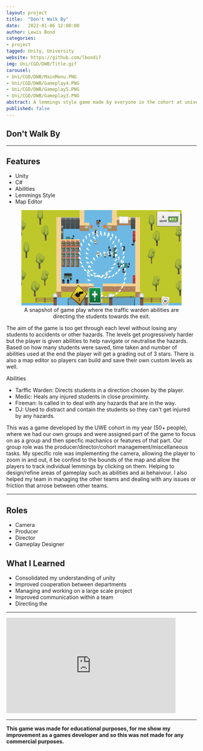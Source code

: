 ```yaml
---
layout: project
title:  "Don't Walk By"
date:   2022-01-06 12:00:00
author: Lewis Bond
categories: 
- project
tagged: Unity, University
website: https://github.com/lbondi7
img: Uni/CGD/DWB/Title.gif
carousel:
- Uni/CGD/DWB/MainMenu.PNG
- Uni/CGD/DWB/Gameplay4.PNG
- Uni/CGD/DWB/Gameplay5.PNG
- Uni/CGD/DWB/Gameplay3.PNG
abstract: A lemmings style game made by everyone in the cohort at univeristy.
published: false
---
```


## Don't Walk By

---

## Features

- Unity
- C#
- Abilities
- Lemmings Style
- Map Editor

<center>
<figure>
    <a href="\assets\img\project\Uni\CGD\DWB\Gameplay2.PNG"><img src="\assets\img\project\Uni\CGD\DWB\Gameplay2.PNG" width="448" height="252"></a>
    <figcaption>A snapshot of game play where the traffic warden abilities are directing the students towards the exit.</figcaption>
</figure>
</center>

The aim of the game is too get through each level without losing any students to accidents or other hazards. The levels get progressively harder but the player is given abilities to help navigate or neutralise the hazards. Based on how many students were saved, time taken and number of abilities used at the end the player will get a grading  out of 3 stars. There is also a map editor so players can build and save their own custom levels as well.

Abilities
- Tarffic Warden: Directs students in a direction chosen by the player.
- Medic: Heals any injured students in close proximinty.
- Fireman: Is called in to deal with any hazards that are in the way.
- DJ: Used to distract and contain the students so they can't get injured by any hazards.

This was a game developed by the UWE cohort in my year (50+ people), where we had our own groups and were assigned part of the game to focus on as a group and then specfic machanics or features of that part. Our group role was the producer/director/cohort management/miscellaneous tasks. My specific role was implementing the camera, allowing the player to zoom in and out, it be confind to the bounds of the map and allow the players to track individual lemmings by clicking on them. Helping to design/refine areas of gameplay such as abilities and ai behaivour. I also helped my team in managing the other teams and dealing with any issues or friction that arrose between other teams.

---

## Roles

 - Camera
 - Producer
 - Director
 - Gameplay Designer

## What I Learned

 - Consolidated my understanding of unity
 - Improved cooperation between departments
 - Managing and working on a large scale project
 - Improved communication within a team
 - Directing the 
 
---

<iframe width="448" height="252" src="https://www.youtube.com/embed/Wg2NWmyzg2U" title="YouTube video player" frameborder="0" allow="accelerometer; autoplay; clipboard-write; encrypted-media; gyroscope; picture-in-picture" allowfullscreen></iframe>

---

**This game was made for educational purposes, for me show my improvement as a games developer and so this was not made for any commercial purposes.** 
